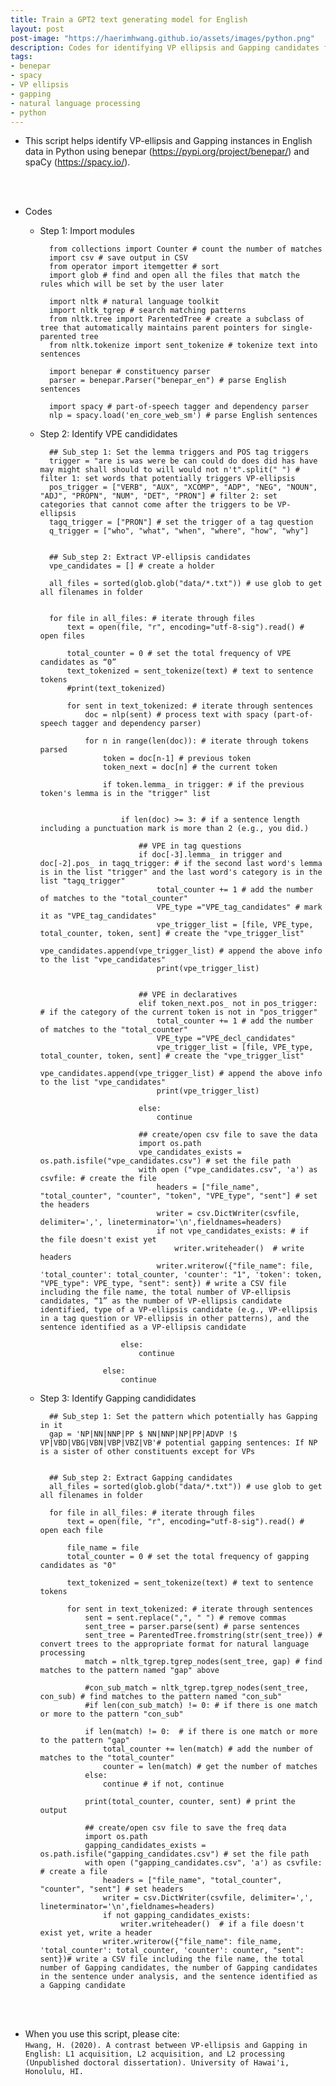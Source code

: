 ```yaml
---
title: Train a GPT2 text generating model for English
layout: post
post-image: "https://haerimhwang.github.io/assets/images/python.png"
description: Codes for identifying VP ellipsis and Gapping candidates from English data Using benepar and spaCy
tags:
- benepar
- spacy 
- VP ellipsis 
- gapping
- natural language processing
- python
---
```


* This script helps identify VP-ellipsis and Gapping instances in English data in Python using benepar (https://pypi.org/project/benepar/) and spaCy (https://spacy.io/).  
<br>
<br>

* Codes 
    * Step 1: Import modules
        
            from collections import Counter # count the number of matches
            import csv # save output in CSV 
            from operator import itemgetter # sort
            import glob # find and open all the files that match the rules which will be set by the user later
            
            import nltk # natural language toolkit
            import nltk_tgrep # search matching patterns
            from nltk.tree import ParentedTree # create a subclass of tree that automatically maintains parent pointers for single-parented tree 
            from nltk.tokenize import sent_tokenize # tokenize text into sentences
            
            import benepar # constituency parser
            parser = benepar.Parser("benepar_en") # parse English sentences
            
            import spacy # part-of-speech tagger and dependency parser
            nlp = spacy.load('en_core_web_sm') # parse English sentences 

        
    * Step 2: Identify VPE candididates
        
            ## Sub_step 1: Set the lemma triggers and POS tag triggers
            trigger = "are is was were be can could do does did has have may might shall should to will would not n't".split(" ") # filter 1: set words that potentially triggers VP-ellipsis
            pos_trigger = ["VERB", "AUX", "XCOMP", "ADP", "NEG", "NOUN", "ADJ", "PROPN", "NUM", "DET", "PRON"] # filter 2: set categories that cannot come after the triggers to be VP-ellipsis 
            tagq_trigger = ["PRON"] # set the trigger of a tag question
            q_trigger = ["who", "what", "when", "where", "how", "why"]
            
            
            ## Sub_step 2: Extract VP-ellipsis candidates
            vpe_candidates = [] # create a holder
            
            all_files = sorted(glob.glob("data/*.txt")) # use glob to get all filenames in folder
            
            
            for file in all_files: # iterate through files
                text = open(file, "r", encoding="utf-8-sig").read() # open files 
            
                total_counter = 0 # set the total frequency of VPE candidates as “0”
                text_tokenized = sent_tokenize(text) # text to sentence tokens   
                #print(text_tokenized)
            
                for sent in text_tokenized: # iterate through sentences
                    doc = nlp(sent) # process text with spacy (part-of-speech tagger and dependency parser)
            
                    for n in range(len(doc)): # iterate through tokens parsed
                        token = doc[n-1] # previous token
                        token_next = doc[n] # the current token
            
                        if token.lemma_ in trigger: # if the previous token's lemma is in the "trigger" list 
            
            
                            if len(doc) >= 3: # if a sentence length including a punctuation mark is more than 2 (e.g., you did.)
            
                                ## VPE in tag questions
                                if doc[-3].lemma_ in trigger and doc[-2].pos_ in tagq_trigger: # if the second last word's lemma is in the list "trigger" and the last word's category is in the list "tagq_trigger"
                                    total_counter += 1 # add the number of matches to the "total_counter"
                                    VPE_type ="VPE_tag_candidates" # mark it as "VPE_tag_candidates"
                                    vpe_trigger_list = [file, VPE_type, total_counter, token, sent] # create the "vpe_trigger_list" 
                                    vpe_candidates.append(vpe_trigger_list) # append the above info to the list "vpe_candidates"                
                                    print(vpe_trigger_list) 
            
            
                                ## VPE in declaratives
                                elif token_next.pos_ not in pos_trigger: # if the category of the current token is not in "pos_trigger"
                                    total_counter += 1 # add the number of matches to the "total_counter"
                                    VPE_type ="VPE_decl_candidates"
                                    vpe_trigger_list = [file, VPE_type, total_counter, token, sent] # create the "vpe_trigger_list" 
                                    vpe_candidates.append(vpe_trigger_list) # append the above info to the list "vpe_candidates"                
                                    print(vpe_trigger_list)
            
                                else:
                                    continue
            
                                ## create/open csv file to save the data
                                import os.path
                                vpe_candidates_exists = os.path.isfile("vpe_candidates.csv") # set the file path
                                with open ("vpe_candidates.csv", 'a') as csvfile: # create the file
                                    headers = ["file_name", "total_counter", "counter", "token", "VPE_type", "sent"] # set the headers
                                    writer = csv.DictWriter(csvfile, delimiter=',', lineterminator='\n',fieldnames=headers)
                                    if not vpe_candidates_exists: # if the file doesn't exist yet
                                        writer.writeheader()  # write headers
                                    writer.writerow({"file_name": file, 'total_counter': total_counter, 'counter': "1", 'token': token, "VPE_type": VPE_type, "sent": sent}) # write a CSV file including the file name, the total number of VP-ellipsis candidates, “1” as the number of VP-ellipsis candidate identified, type of a VP-ellipsis candidate (e.g., VP-ellipsis in a tag question or VP-ellipsis in other patterns), and the sentence identified as a VP-ellipsis candidate
            
                            else:
                                continue
            
                        else:
                            continue
            
            
        
          
          
        
    * Step 3: Identify Gapping candididates
        
            ## Sub_step 1: Set the pattern which potentially has Gapping in it
            gap = 'NP|NN|NNP|PP $ NN|NNP|NP|PP|ADVP !$ VP|VBD|VBG|VBN|VBP|VBZ|VB'# potential gapping sentences: If NP is a sister of other constituents except for VPs
            
            
            ## Sub_step 2: Extract Gapping candidates
            all_files = sorted(glob.glob("data/*.txt")) # use glob to get all filenames in folder
            
            for file in all_files: # iterate through files
                text = open(file, "r", encoding="utf-8-sig").read() # open each file 
            
                file_name = file
                total_counter = 0 # set the total frequency of gapping candidates as "0"
            
                text_tokenized = sent_tokenize(text) # text to sentence tokens 
            
                for sent in text_tokenized: # iterate through sentences
                    sent = sent.replace(",", " ") # remove commas
                    sent_tree = parser.parse(sent) # parse sentences
                    sent_tree = ParentedTree.fromstring(str(sent_tree)) # convert trees to the appropriate format for natural language processing
                    match = nltk_tgrep.tgrep_nodes(sent_tree, gap) # find matches to the pattern named "gap" above
            
                    #con_sub_match = nltk_tgrep.tgrep_nodes(sent_tree, con_sub) # find matches to the pattern named "con_sub"
                    #if len(con_sub_match) != 0: # if there is one match or more to the pattern "con_sub"
            
                    if len(match) != 0:  # if there is one match or more to the pattern "gap"
                        total_counter += len(match) # add the number of matches to the "total_counter"
                        counter = len(match) # get the number of matches
                    else:
                        continue # if not, continue
            
                    print(total_counter, counter, sent) # print the output
            
                    ## create/open csv file to save the freq data
                    import os.path
                    gapping_candidates_exists = os.path.isfile("gapping_candidates.csv") # set the file path
                    with open ("gapping_candidates.csv", 'a') as csvfile: # create a file
                        headers = ["file_name", "total_counter", "counter", "sent"] # set headers
                        writer = csv.DictWriter(csvfile, delimiter=',', lineterminator='\n',fieldnames=headers) 
                        if not gapping_candidates_exists:
                            writer.writeheader()  # if a file doesn't exist yet, write a header
                        writer.writerow({"file_name": file_name, 'total_counter': total_counter, 'counter': counter, "sent": sent})# write a CSV file including the file name, the total number of Gapping candidates, the number of Gapping candidates in the sentence under analysis, and the sentence identified as a Gapping candidate
                
<br>
<br>

* When you use this script, please cite:  
    `Hwang, H. (2020). A contrast between VP-ellipsis and Gapping in English: L1 acquisition, L2 acquisition, and L2 processing (Unpublished doctoral dissertation). University of Hawai'i, Honolulu, HI.` 
